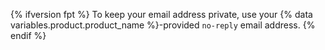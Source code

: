 {% ifversion fpt %}
To keep your email address private, use your {% data variables.product.product_name %}-provided `no-reply` email address.
{% endif %}
